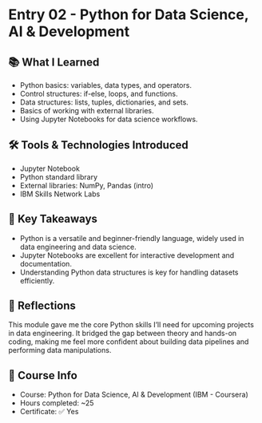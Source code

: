 # Entry 02 - Python for Data Science, AI & Development

## 📚 What I Learned

- Python basics: variables, data types, and operators.
- Control structures: if-else, loops, and functions.
- Data structures: lists, tuples, dictionaries, and sets.
- Basics of working with external libraries.
- Using Jupyter Notebooks for data science workflows.

## 🛠 Tools & Technologies Introduced

- Jupyter Notebook
- Python standard library
- External libraries: NumPy, Pandas (intro)
- IBM Skills Network Labs

## 🧠 Key Takeaways

- Python is a versatile and beginner-friendly language, widely used in data engineering and data science.
- Jupyter Notebooks are excellent for interactive development and documentation.
- Understanding Python data structures is key for handling datasets efficiently.

## 📌 Reflections

This module gave me the core Python skills I’ll need for upcoming projects in data engineering. It bridged the gap between theory and hands-on coding, making me feel more confident about building data pipelines and performing data manipulations.

## 📁 Course Info

- Course: Python for Data Science, AI & Development (IBM - Coursera)
- Hours completed: ~25
- Certificate: ✅ Yes